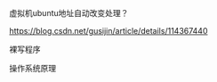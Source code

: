 















虚拟机ubuntu地址自动改变处理？

https://blog.csdn.net/gusijin/article/details/114367440











裸写程序









操作系统原理






